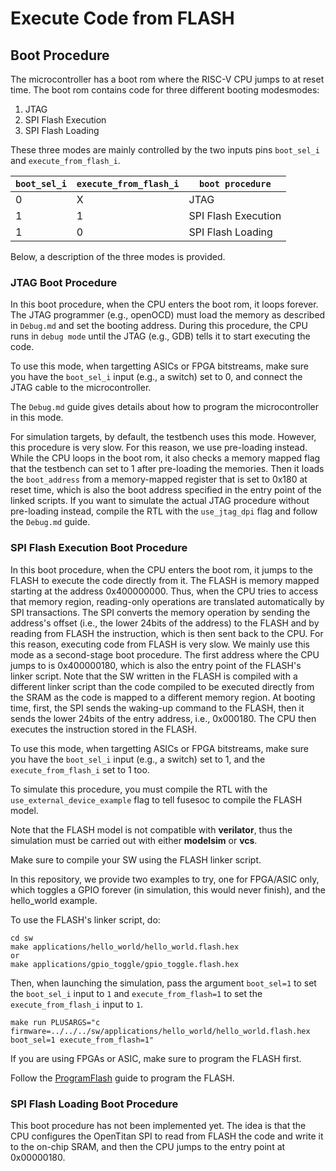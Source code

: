# Execute Code from FLASH

## Boot Procedure

The microcontroller has a boot rom where the RISC-V CPU jumps to 
at reset time.
The boot rom contains code for three different booting modesmodes:

1. JTAG
2. SPI Flash Execution
3. SPI Flash Loading

These three modes are mainly controlled by the two inputs pins 
`boot_sel_i` and `execute_from_flash_i`.

| `boot_sel_i` | `execute_from_flash_i` | `boot procedure`     |
| ------------ | ---------------------- | -------------------- |
| 0			       | X				              | JTAG                 |
| 1			       | 1				              | SPI Flash Execution  |
| 1			       | 0				              | SPI Flash Loading    |

Below, a description of the three modes is provided.

### JTAG Boot Procedure

In this boot procedure, when the CPU enters the boot rom, 
it loops forever. The JTAG programmer (e.g., openOCD) must 
load the memory as described in `Debug.md` and set the 
booting address. During this procedure, the CPU runs 
in `debug mode` until the JTAG (e.g., GDB) tells it to start
executing the code.

To use this mode, when targetting ASICs or FPGA bitstreams, 
make sure you have the `boot_sel_i` input (e.g., a switch) set to 0, 
and connect the JTAG cable to the microcontroller.

The `Debug.md` guide gives details about how to program the microcontroller 
in this mode.

For simulation targets, by default, the testbench uses this mode.
However, this procedure is very slow. For this reason, we use pre-loading instead. 
While the CPU loops in the boot rom, it also checks a memory mapped flag that 
the testbench can set to 1 after pre-loading the memories.
Then it loads the `boot_address` from a memory-mapped register that is set to 
0x180 at reset time, which is also the boot address specified in the entry point of the 
linked scripts.
If you want to simulate the actual JTAG procedure without pre-loading instead, 
compile the RTL with the `use_jtag_dpi` flag and follow the `Debug.md` guide.

### SPI Flash Execution Boot Procedure

In this boot procedure, when the CPU enters the boot rom, 
it jumps to the FLASH to execute the code directly from it.
The FLASH is memory mapped starting at the address 0x400000000.
Thus, when the CPU tries to access that memory region, reading-only 
operations are translated automatically by SPI transactions.
The SPI converts the memory operation by sending the 
address's offset (i.e., the lower 24bits of the address) to the FLASH 
and by reading from FLASH the instruction, which is then sent back to the CPU.
For this reason, executing code from FLASH is very slow.
We mainly use this mode as a second-stage boot procedure.
The first address where the CPU jumps to is 0x400000180, 
which is also the entry point of the FLASH's linker script.
Note that the SW written in the FLASH is compiled with a different 
linker script than the code compiled to be executed directly from the SRAM
as the code is mapped to a different memory region.
At booting time, first, the SPI sends the waking-up command to the FLASH, 
then it sends the lower 24bits of the entry address, i.e., 0x000180.
The CPU then executes the instruction stored in the FLASH.

To use this mode, when targetting ASICs or FPGA bitstreams, 
make sure you have the `boot_sel_i` input (e.g., a switch) set to 1, 
and the `execute_from_flash_i` set to 1 too.

To simulate this procedure, you must compile the RTL 
with the `use_external_device_example` flag to 
tell fusesoc to compile the FLASH model.

Note that the FLASH model is not compatible with **verilator**, 
thus the simulation must be carried out with either **modelsim** or **vcs**.

Make sure to compile your SW using the FLASH linker script.

In this repository, we provide two examples to try, one for FPGA/ASIC 
only, which toggles a GPIO forever (in simulation, this would never finish),
and the hello_world example.

To use the FLASH's linker script, do:

```
cd sw
make applications/hello_world/hello_world.flash.hex
or
make applications/gpio_toggle/gpio_toggle.flash.hex
```
Then, when launching the simulation, pass the argument `boot_sel=1` 
to set the `boot_sel_i` input to `1` and `execute_from_flash=1` to set the 
`execute_from_flash_i` input to `1`.

```
make run PLUSARGS="c firmware=../../../sw/applications/hello_world/hello_world.flash.hex boot_sel=1 execute_from_flash=1"
```

If you are using FPGAs or ASIC, make sure to program the FLASH first.

Follow the [ProgramFlash](./ProgramFlash.md) guide to program the FLASH.


### SPI Flash Loading Boot Procedure

This boot procedure has not been implemented yet.
The idea is that the CPU configures the OpenTitan SPI
to read from FLASH the code and write it to the on-chip SRAM, and 
then the CPU jumps to the entry point at 0x00000180.
